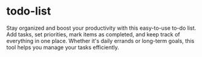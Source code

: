 # todo-list
 Stay organized and boost your productivity with this easy-to-use to-do list. Add tasks, set priorities, mark items as completed, and keep track of everything in one place. Whether it's daily errands or long-term goals, this tool helps you manage your tasks efficiently.
